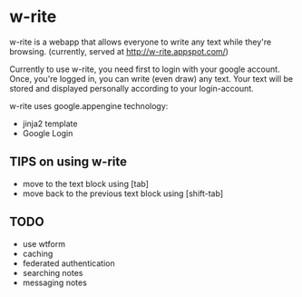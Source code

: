 # w-rite

w-rite is a webapp that allows everyone to write any text while they're browsing. (currently, served at http://w-rite.appspot.com/)

Currently to use w-rite, you need first to login with your google account. Once, you're logged in, you can write (even draw) any text. Your text will be stored and displayed personally according to your login-account.

w-rite uses google.appengine technology:
  - jinja2 template
  - Google Login
  
## TIPS on using w-rite
- move to the text block using [tab]
- move back to the previous text block using [shift-tab]

## TODO 
- use wtform
- caching
- federated authentication
- searching notes
- messaging notes

